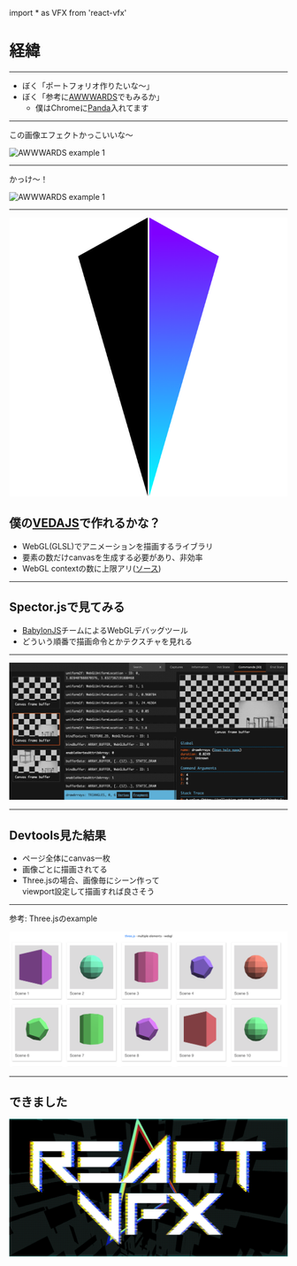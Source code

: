 <!-- sectionTitle: 経緯 -->
<!-- classes: section-blue -->

import * as VFX from 'react-vfx'

<h1>
  <VFX.VFXDiv shader="rgbShift">経緯</VFX.VFXDiv>
</h1>


---

- ぼく「ポートフォリオ作りたいな〜」
- ぼく「参考に[AWWWARDS](https://www.awwwards.com/)でもみるか」
  - 僕はChromeに[Panda](https://usepanda.com/)入れてます

---

この画像エフェクトかっこいいな〜

<img src="./awww1.gif" alt="AWWWARDS example 1"/>

---

かっけ〜！

<img src="./awww2.gif" alt="AWWWARDS example 1"/>

---

<img className="bg" src="./vedajs-logo.png"/>

## 僕の[VEDAJS](https://github.com/fand/vedajs)で作れるかな？

- WebGL(GLSL)でアニメーションを描画するライブラリ
- 要素の数だけcanvasを生成する必要があり、非効率
- WebGL contextの数に上限アリ([ソース](https://www.reddit.com/r/firefox/comments/7m6iph/webgl_context_limit/))

---

## Spector.jsで見てみる

- [BabylonJS](https://github.com/BabylonJS/Babylon.js)チームによるWebGLデバッグツール
- どういう順番で描画命令とかテクスチャを見れる

---

<img src="./spector.gif" alt="Spectorの画面"/>

---

## Devtools見た結果

- ページ全体にcanvas一枚
- 画像ごとに描画されてる
- Three.jsの場合、画像毎にシーン作って<br/>
  viewport設定して描画すれば良さそう

---

参考: Three.jsのexample

<img src="./three-multiple.png"/>

---

<!-- classes: section-red -->

## できました

<a href="https://amagi.dev/react-vfx/" target="_blank">
  <img src="./done.gif" alt="REACT-VFX 完成の様子"/>
</a>

